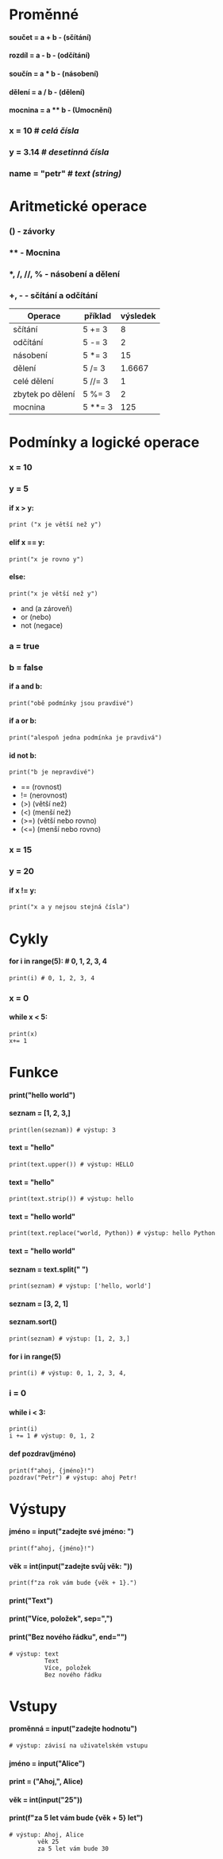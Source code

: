 # Proměnné
#### součet = a + b - (**sčítání**)
#### rozdíl = a - b - (**odčítání**)
#### součín = a * b - (**násobení**)
#### dělení = a / b - (**dělení**)
#### mocnina = a ** b - (**Umocnění**)
### x = 10 # _celá čísla_
### y = 3.14 # _desetinná čísla_
### name = "petr" # _text (string)_
# Aritmetické operace 
### () - **závorky**
### ** - **Mocnina**
### *, /, //, % - **násobení a dělení**
### +, - - sčítání a odčítání 
| Operace |  příklad  | výsledek |
| ------- | --------- | -------- |
|sčítání  |   5 += 3  |     8    |
|odčítání |   5 -= 3  |     2    |
|násobení |   5 *= 3  |    15    |
|dělení   |   5 /= 3  |  1.6667  |
|celé dělení| 5 //= 3 |     1    |
|zbytek po dělení| 5 %= 3 | 2    |
|mocnina| 5 **= 3     |    125   |
# Podmínky a logické operace
### x = 10
### y = 5
#### if x > y: 
    print ("x je větší než y")
#### elif x == y:
    print("x je rovno y")
#### else:
    print("x je větší než y")
+ and (a zároveň)
+ or (nebo)
+ not (negace)
### a = true
### b = false
#### if a and b:
    print("obě podmínky jsou pravdivé")
#### if a or b:
    print("alespoň jedna podmínka je pravdivá")
#### id not b:
    print("b je nepravdivé")
+ == (rovnost)
+ != (nerovnost)
+ (>) (větší než)
+ (<) (menší než)
+ (>=) (větší nebo rovno)
+ (<=) (menší nebo rovno)
### x = 15
### y = 20
#### if x != y:
    print("x a y nejsou stejná čísla")
# Cykly
#### for i in range(5): # 0, 1, 2, 3, 4
    print(i) # 0, 1, 2, 3, 4
### x = 0
#### while x < 5:
    print(x)
    x+= 1 
# Funkce
#### print("hello world")
#### seznam = [1, 2, 3,]
    print(len(seznam)) # výstup: 3
#### text = "hello"
    print(text.upper()) # výstup: HELLO
#### text = "hello"
    print(text.strip()) # výstup: hello
#### text = "hello world"
    print(text.replace("world, Python)) # výstup: hello Python
#### text = "hello world" 
#### seznam = text.split(" ")
    print(seznam) # výstup: ['hello, world']
#### seznam = [3, 2, 1]
#### seznam.sort()
    print(seznam) # výstup: [1, 2, 3,]
#### for i in range(5)
    print(i) # výstup: 0, 1, 2, 3, 4,
### i = 0
#### while i < 3:
    print(i)
    i += 1 # výstup: 0, 1, 2 
#### def pozdrav(jméno)
    print(f"ahoj, {jméno}!")
    pozdrav("Petr") # výstup: ahoj Petr!
# Výstupy
#### jméno = input("zadejte své jméno: ")
    print(f"ahoj, {jméno}!")
#### věk = int(input("zadejte svůj věk: "))
    print(f"za rok vám bude {věk + 1}.")
#### print("Text")
#### print("Více, položek", sep=",")
#### print("Bez nového řádku", end="")
    # výstup: text
              Text
              Více, položek
              Bez nového řádku
# Vstupy
#### proměnná = input("zadejte hodnotu")
    # výstup: závisí na uživatelském vstupu
#### jméno = input("Alice")
#### print = ("Ahoj,", Alice)
#### věk = int(input("25"))
#### print(f"za 5 let vám bude {věk + 5} let")
    # výstup: Ahoj, Alice
            věk 25
            za 5 let vám bude 30